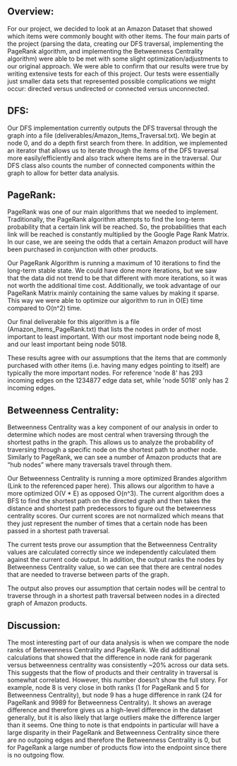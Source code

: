 ## Overview:
For our project, we decided to look at an Amazon Dataset that showed which items were commonly bought with other items. The four main parts of the project (parsing the data, creating our DFS traversal, implementing the PageRank algorithm, and implementing the Betweenness Centrality algorithm) were able to be met with some slight optimization/adjustments to our original approach. We were able to confirm that our results were true by writing extensive tests for each of this project. Our tests were essentially just smaller data sets that represented possible complications we might occur: directed versus undirected or connected versus unconnected. 
## DFS:
Our DFS implementation currently outputs the DFS traversal through the graph into a file (deliverables/Amazon_Items_Traversal.txt). We begin at node 0, and do a depth first search from there. In addition, we implemented an iterator that allows us to iterate through the items of the DFS traversal more easily/efficiently and also track where items are in the traversal. Our DFS class also counts the number of connected components within the graph to allow for better data analysis.
## PageRank:
PageRank was one of our main algorithms that we needed to implement. Traditionally, the PageRank algorithm attempts to find the long-term probability that a certain link will be reached. So, the probabilities that each link will be reached is constantly multiplied by the Google Page Rank Matrix. In our case, we are seeing the odds that a certain Amazon product will have been purchased in conjunction with other products. 

Our PageRank Algorithm is running a maximum of 10 iterations to find the long-term stable state. We could have done more iterations, but we saw that the data did not trend to be that different with more iterations, so it was not worth the additional time cost. Additionally, we took advantage of our PageRank Matrix mainly containing the same values by making it sparse. This way we were able to optimize our algorithm to run in O(E) time compared to O(n^2) time.

Our final deliverable for this algorithm is a file (Amazon_Items_PageRank.txt) that lists the nodes in order of most important to least important. With our most important node being node 8, and our least important being node 5018. 

These results agree with our assumptions that the items that are commonly purchased with other items (i.e. having many edges pointing to itself) are typically the more important nodes. For reference 'node 8' has 293 incoming edges on the 1234877 edge data set, while 'node 5018' only has 2 incoming edges. 
## Betweenness Centrality:
Betweenness Centrality was a key component of our analysis in order to determine which nodes are most central when traversing through the shortest paths in the graph. This allows us to analyze the probability of traversing through a specific node on the shortest path to another node. Similarly to PageRank, we can see a number of Amazon products that are “hub nodes” where many traversals travel through them. 

Our Betweenness Centrality is running a more optimized Brandes algorithm (Link to the referenced paper here). This allows our algorithm to have a more optimized O(V * E) as opposed O(n^3). The current algorithm does a BFS to find the shortest path on the directed graph and then takes the distance and shortest path predecessors to figure out the betweenness centrality scores. Our current scores are not normalized which means that they just represent the number of times that a certain node has been passed in a shortest path traversal.

The current tests prove our assumption that the Betweenness Centrality values are calculated correctly since we independently calculated them against the current code output. In addition, the output ranks the nodes by Betweenness Centrality value, so we can see that there are central nodes that are needed to traverse between parts of the graph. 

The output also proves our assumption that certain nodes will be central to traverse through in a shortest path traversal between nodes in a directed graph of Amazon products.
## Discussion:
The most interesting part of our data analysis is when we compare the node ranks of Betweenness Centrality and PageRank. We did additional calculations that showed that the difference in node rank for pagerank versus betweenness centrality was consistently ~20% across our data sets. This  suggests that the flow of products and their centrality in traversal is somewhat correlated. However, this number doesn’t show the full story. For example, node 8 is very close in both ranks (1 for PageRank and 5 for Betweenness Centrality), but node 9 has a huge difference in rank (24 for PageRank and 9989 for Betweenness Centrality). It shows an average difference and therefore gives us a high-level difference in the dataset generally, but it is also likely that large outliers make the difference larger than it seems. One thing to note is that endpoints in particular will have a large disparity in their PageRank and Betweenness Centrality since there are no outgoing edges and therefore the Betweenness Centrality is 0, but for PageRank a large number of products flow into the endpoint since there is no outgoing flow.
